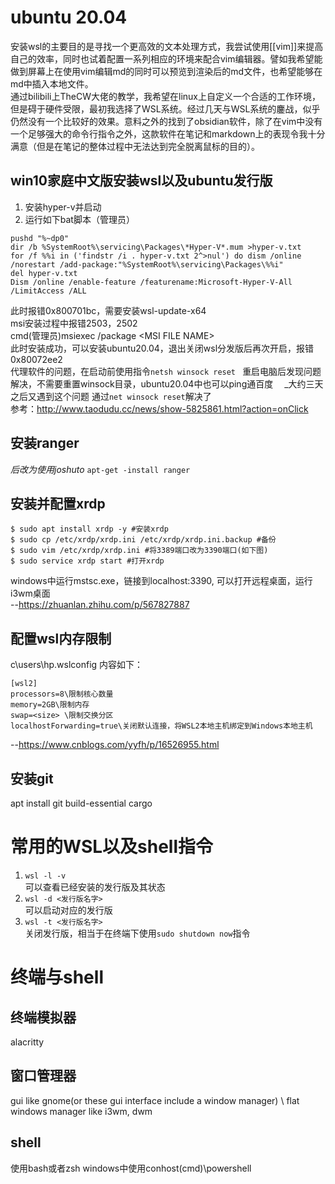 # ubuntu 20.04
安装wsl的主要目的是寻找一个更高效的文本处理方式，我尝试使用[[vim]]来提高自己的效率，同时也试着配置一系列相应的环境来配合vim编辑器。譬如我希望能做到屏幕上在使用vim编辑md的同时可以预览到渲染后的md文件，也希望能够在md中插入本地文件。  
通过bilibili上TheCW大佬的教学，我希望在linux上自定义一个合适的工作环境，但是碍于硬件受限，最初我选择了WSL系统。经过几天与WSL系统的鏖战，似乎仍然没有一个比较好的效果。意料之外的找到了obsidian软件，除了在vim中没有一个足够强大的命令行指令之外，这款软件在笔记和markdown上的表现令我十分满意（但是在笔记的整体过程中无法达到完全脱离鼠标的目的）。
## win10家庭中文版安装wsl以及ubuntu发行版

1. 安装hyper-v并启动
2. 运行如下bat脚本（管理员）
```cmd_script{.line-numbers}
pushd "%~dp0"
dir /b %SystemRoot%\servicing\Packages\*Hyper-V*.mum >hyper-v.txt
for /f %%i in ('findstr /i . hyper-v.txt 2^>nul') do dism /online /norestart /add-package:"%SystemRoot%\servicing\Packages\%%i"
del hyper-v.txt
Dism /online /enable-feature /featurename:Microsoft-Hyper-V-All /LimitAccess /ALL
```
此时报错0x800701bc，需要安装wsl-update-x64  
msi安装过程中报错2503，2502  
cmd(管理员)msiexec /package \<MSI FILE NAME>  
此时安装成功，可以安装ubuntu20.04，退出关闭wsl分发版后再次开启，报错0x80072ee2  
代理软件的问题，在启动前使用指令`netsh winsock reset `
重启电脑后发现问题解决，不需要重置winsock目录，ubuntu20.04中也可以ping通百度　
_大约三天之后又遇到这个问题 通过`net winsock reset`解决了  
参考：http://www.taodudu.cc/news/show-5825861.html?action=onClick  

## 安装ranger
_后改为使用joshuto_  `apt-get -install ranger`

## 安装并配置xrdp

```shell
$ sudo apt install xrdp -y #安装xrdp
$ sudo cp /etc/xrdp/xrdp.ini /etc/xrdp/xrdp.ini.backup #备份
$ sudo vim /etc/xrdp/xrdp.ini #将3389端口改为3390端口(如下图)
$ sudo service xrdp start #打开xrdp
```

windows中运行mstsc.exe，链接到localhost:3390, 可以打开远程桌面，运行i3wm桌面  
--https://zhuanlan.zhihu.com/p/567827887

## 配置wsl内存限制
c\users\hp\.wslconfig
内容如下：
```
[wsl2]
processors=8\限制核心数量
memory=2GB\限制内存
swap=<size> \限制交换分区
localhostForwarding=true\关闭默认连接，将WSL2本地主机绑定到Windows本地主机
```
--https://www.cnblogs.com/yyfh/p/16526955.html

## 安装git
apt install git build-essential cargo

# 常用的WSL以及shell指令
1. `wsl -l -v`  
	可以查看已经安装的发行版及其状态
2. `wsl -d <发行版名字>`  
	可以启动对应的发行版
3. `wsl -t <发行版名字>`  
	关闭发行版，相当于在终端下使用`sudo shutdown now`指令

# 终端与shell
## 终端模拟器
alacritty
## 窗口管理器
gui like gnome(or these gui interface include a window manager) \ flat windows manager like i3wm, dwm
## shell
使用bash或者zsh windows中使用conhost(cmd)\powershell